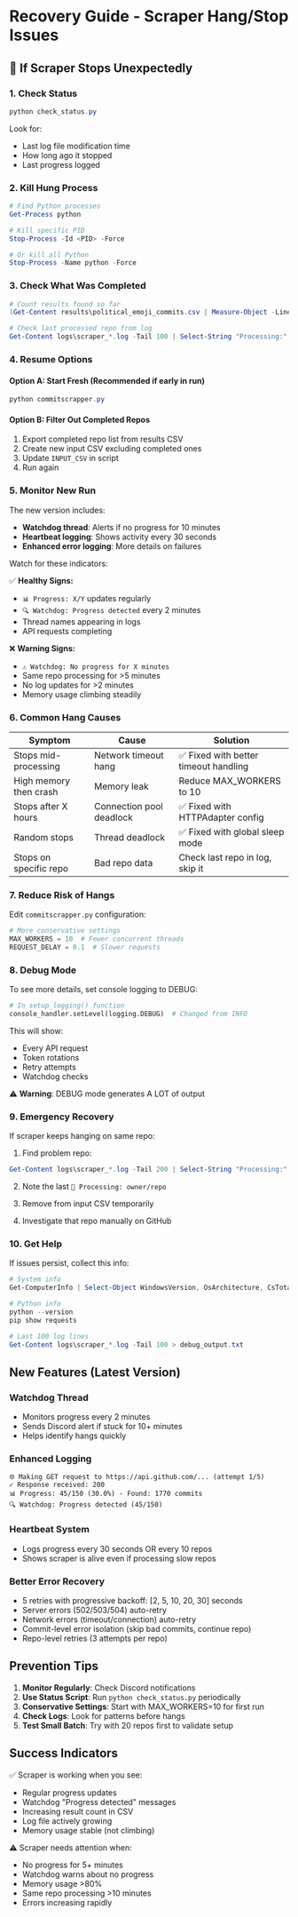 # Recovery Guide - Scraper Hang/Stop Issues

## 🚨 If Scraper Stops Unexpectedly

### 1. **Check Status**
```powershell
python check_status.py
```

Look for:
- Last log file modification time
- How long ago it stopped
- Last progress logged

### 2. **Kill Hung Process**
```powershell
# Find Python processes
Get-Process python

# Kill specific PID
Stop-Process -Id <PID> -Force

# Or kill all Python
Stop-Process -Name python -Force
```

### 3. **Check What Was Completed**
```powershell
# Count results found so far
(Get-Content results\political_emoji_commits.csv | Measure-Object -Line).Lines - 1

# Check last processed repo from log
Get-Content logs\scraper_*.log -Tail 100 | Select-String "Processing:"
```

### 4. **Resume Options**

#### Option A: Start Fresh (Recommended if early in run)
```powershell
python commitscrapper.py
```

#### Option B: Filter Out Completed Repos
1. Export completed repo list from results CSV
2. Create new input CSV excluding completed ones
3. Update `INPUT_CSV` in script
4. Run again

### 5. **Monitor New Run**

The new version includes:
- **Watchdog thread**: Alerts if no progress for 10 minutes
- **Heartbeat logging**: Shows activity every 30 seconds
- **Enhanced error logging**: More details on failures

Watch for these indicators:

✅ **Healthy Signs:**
- `📊 Progress: X/Y` updates regularly
- `🔍 Watchdog: Progress detected` every 2 minutes
- Thread names appearing in logs
- API requests completing

❌ **Warning Signs:**
- `⚠️ Watchdog: No progress for X minutes`
- Same repo processing for >5 minutes
- No log updates for >2 minutes
- Memory usage climbing steadily

### 6. **Common Hang Causes**

| Symptom | Cause | Solution |
|---------|-------|----------|
| Stops mid-processing | Network timeout hang | ✅ Fixed with better timeout handling |
| High memory then crash | Memory leak | Reduce MAX_WORKERS to 10 |
| Stops after X hours | Connection pool deadlock | ✅ Fixed with HTTPAdapter config |
| Random stops | Thread deadlock | ✅ Fixed with global sleep mode |
| Stops on specific repo | Bad repo data | Check last repo in log, skip it |

### 7. **Reduce Risk of Hangs**

Edit `commitscrapper.py` configuration:

```python
# More conservative settings
MAX_WORKERS = 10  # Fewer concurrent threads
REQUEST_DELAY = 0.1  # Slower requests
```

### 8. **Debug Mode**

To see more details, set console logging to DEBUG:

```python
# In setup_logging() function
console_handler.setLevel(logging.DEBUG)  # Changed from INFO
```

This will show:
- Every API request
- Token rotations
- Retry attempts
- Watchdog checks

⚠️ **Warning**: DEBUG mode generates A LOT of output

### 9. **Emergency Recovery**

If scraper keeps hanging on same repo:

1. Find problem repo:
```powershell
Get-Content logs\scraper_*.log -Tail 200 | Select-String "Processing:"
```

2. Note the last `📂 Processing: owner/repo`

3. Remove from input CSV temporarily

4. Investigate that repo manually on GitHub

### 10. **Get Help**

If issues persist, collect this info:

```powershell
# System info
Get-ComputerInfo | Select-Object WindowsVersion, OsArchitecture, CsTotalPhysicalMemory

# Python info
python --version
pip show requests

# Last 100 log lines
Get-Content logs\scraper_*.log -Tail 100 > debug_output.txt
```

## New Features (Latest Version)

### Watchdog Thread
- Monitors progress every 2 minutes
- Sends Discord alert if stuck for 10+ minutes
- Helps identify hangs quickly

### Enhanced Logging
```
🌐 Making GET request to https://api.github.com/... (attempt 1/5)
✓ Response received: 200
📊 Progress: 45/150 (30.0%) - Found: 1770 commits
🔍 Watchdog: Progress detected (45/150)
```

### Heartbeat System
- Logs progress every 30 seconds OR every 10 repos
- Shows scraper is alive even if processing slow repos

### Better Error Recovery
- 5 retries with progressive backoff: [2, 5, 10, 20, 30] seconds
- Server errors (502/503/504) auto-retry
- Network errors (timeout/connection) auto-retry
- Commit-level error isolation (skip bad commits, continue repo)
- Repo-level retries (3 attempts per repo)

## Prevention Tips

1. **Monitor Regularly**: Check Discord notifications
2. **Use Status Script**: Run `python check_status.py` periodically
3. **Conservative Settings**: Start with MAX_WORKERS=10 for first run
4. **Check Logs**: Look for patterns before hangs
5. **Test Small Batch**: Try with 20 repos first to validate setup

## Success Indicators

✅ Scraper is working when you see:
- Regular progress updates
- Watchdog "Progress detected" messages
- Increasing result count in CSV
- Log file actively growing
- Memory usage stable (not climbing)

⚠️ Scraper needs attention when:
- No progress for 5+ minutes
- Watchdog warns about no progress
- Memory usage >80%
- Same repo processing >10 minutes
- Errors increasing rapidly
